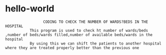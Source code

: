 # hello-world
                     CODING TO CHECK THE NUMBER OF WARDS?BEDS IN THE HOSPITAL
               This program is used to check ht number of wards/beds ,number of beds/wards filled,number of available beds/wards in the hospital
               By using this we can shift the patients to another hospital where they are treated properly better than the previous one
